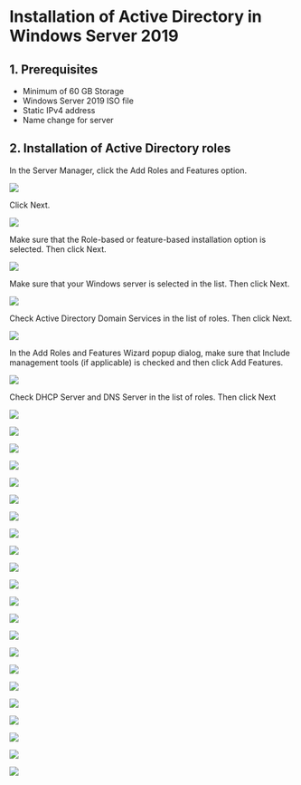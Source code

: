 # Installation of Active Directory in Windows Server 2019

## 1. Prerequisites
- Minimum of 60 GB Storage
- Windows Server 2019 ISO file
- Static IPv4 address
- Name change for server

## 2. Installation of Active Directory roles
In the Server Manager, click the Add Roles and Features option.

![](https://github.com/bryanyu100/Virtualization/blob/main/Active%20Directory/Images/2025-04-03%20152404.png)

Click Next.

![](https://github.com/bryanyu100/Virtualization/blob/main/Active%20Directory/Images/2025-04-03%20153020.png)

Make sure that the Role-based or feature-based installation option is selected. Then click Next.

![](https://github.com/bryanyu100/Virtualization/blob/main/Active%20Directory/Images/2025-04-03%20153429.png)

Make sure that your Windows server is selected in the list. Then click Next.

![](https://github.com/bryanyu100/Virtualization/blob/main/Active%20Directory/Images/2025-04-03%20153649.png)

Check Active Directory Domain Services in the list of roles. Then click Next.

![](https://github.com/bryanyu100/Virtualization/blob/main/Active%20Directory/Images/2025-04-03%20153751.png)

In the Add Roles and Features Wizard popup dialog, make sure that Include management tools (if applicable) is checked and then click Add Features.

![](https://github.com/bryanyu100/Virtualization/blob/main/Active%20Directory/Images/2025-04-03%20153929.png)

Check DHCP Server and DNS Server in the list of roles. Then click Next

![](https://github.com/bryanyu100/Virtualization/blob/main/Active%20Directory/Images/2025-04-03%20154010.png)

![](https://github.com/bryanyu100/Virtualization/blob/main/Active%20Directory/Images/2025-04-03%20154128.png)

![](https://github.com/bryanyu100/Virtualization/blob/main/Active%20Directory/Images/2025-04-03%20154220.png)

![](https://github.com/bryanyu100/Virtualization/blob/main/Active%20Directory/Images/2025-04-03%20154255.png)

![](https://github.com/bryanyu100/Virtualization/blob/main/Active%20Directory/Images/2025-04-03%20154442.png)

![](https://github.com/bryanyu100/Virtualization/blob/main/Active%20Directory/Images/2025-04-03%20154508.png)

![](https://github.com/bryanyu100/Virtualization/blob/main/Active%20Directory/Images/2025-04-08%20143430.png)

![](https://github.com/bryanyu100/Virtualization/blob/main/Active%20Directory/Images/2025-04-08%20143529.png)

![](https://github.com/bryanyu100/Virtualization/blob/main/Active%20Directory/Images/2025-04-08%20143614.png)

![](https://github.com/bryanyu100/Virtualization/blob/main/Active%20Directory/Images/2025-04-08%20143635.png)

![](https://github.com/bryanyu100/Virtualization/blob/main/Active%20Directory/Images/2025-04-08%20143705.png)

![](https://github.com/bryanyu100/Virtualization/blob/main/Active%20Directory/Images/2025-04-08%20143754.png)

![](https://github.com/bryanyu100/Virtualization/blob/main/Active%20Directory/Images/2025-04-08%20143810.png)

![](https://github.com/bryanyu100/Virtualization/blob/main/Active%20Directory/Images/2025-04-08%20143849.png)

![](https://github.com/bryanyu100/Virtualization/blob/main/Active%20Directory/Images/2025-04-08%20143910.png)

![](https://github.com/bryanyu100/Virtualization/blob/main/Active%20Directory/Images/2025-04-08%20143952.png)

![](https://github.com/bryanyu100/Virtualization/blob/main/Active%20Directory/Images/2025-04-08%20144112.png)

![](https://github.com/bryanyu100/Virtualization/blob/main/Active%20Directory/Images/2025-04-08%20144147.png)

![](https://github.com/bryanyu100/Virtualization/blob/main/Active%20Directory/Images/2025-04-08%20144255.png)

![](https://github.com/bryanyu100/Virtualization/blob/main/Active%20Directory/Images/2025-04-08%20144351.png)

![](https://github.com/bryanyu100/Virtualization/blob/main/Active%20Directory/Images/2025-04-08%20144422.png)

![](https://github.com/bryanyu100/Virtualization/blob/main/Active%20Directory/Images/2025-04-08%20144456.png)
